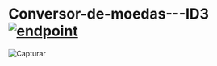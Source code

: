 # Conversor-de-moedas---ID3 <a href="https://www.alura.com.br/"><img src="https://user-images.githubusercontent.com/86569498/133326758-f2f1af23-30d9-4dcb-95b6-bfd5c4c1ec0e.PNG" alt="endpoint" style="max-width: 100%;"></a>




![Capturar](https://user-images.githubusercontent.com/86569498/133325105-db69a425-5f86-4dd5-88d7-95d0ded155b7.PNG)


